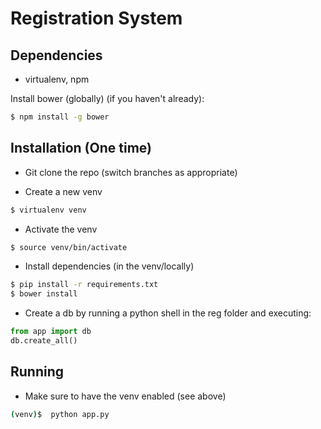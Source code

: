 Registration System
============

Dependencies
--------
- virtualenv, npm 

Install bower (globally) (if you haven't already): 
```sh
$ npm install -g bower
```

Installation (One time)
-----------
- Git clone the repo (switch branches as appropriate)

- Create a new venv
```sh
$ virtualenv venv
```

- Activate the venv
```sh
$ source venv/bin/activate
```

- Install dependencies (in the venv/locally)
```sh
$ pip install -r requirements.txt
$ bower install
```

- Create a db by running a python shell in the reg folder and executing:
```python
from app import db
db.create_all()
```

Running
-------

- Make sure to have the venv enabled (see above)
```sh
(venv)$  python app.py
```
